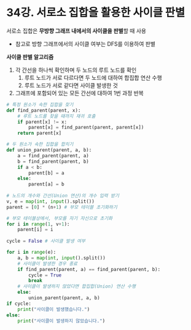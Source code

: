 # 34강. 서로소 집합을 활용한 사이클 판별



서로소 집합은 **무방향 그래프 내에서의 사이클을 판별**할 때 사용

* 참고로 방향 그래프에서의 사이클 여부는 DFS를 이용하여 판별



**사이클 판별 알고리즘**

1. 각 간선을 하나씩 확인하며 두 노드의 루트 노드를 확인
   1. 루트 노드가 서로 다르다면 두 노드에 대하여 합집합 연산 수행
   2. 루트 노드가 서로 같다면 사이클 발생한 것
2. 그래프에 포함되어 있는 모든 간선에 대하여 1번 과정 반복



```python
# 특정 원소가 속한 집합을 찾기
def find_parent(parent, x):
    # 루트 노드를 찾을 때까지 재귀 호출
    if parent[x] != x:
        parent[x] = find_parent(parent, parent[x])
    return parent[x]

# 두 원소가 속한 집합을 합치기
def union_parent(parent, a, b):
    a = find_parent(parent, a)
    b = find_parent(parent, b)
    if a < b:
        parent[b] = a
    else:
        parent[a] = b
        
# 노드의 개수와 간선(Union 연산)의 개수 입력 받기
v, e = map(int, input().split())
parent = [0] * (n+1) # 부모 테이블 초기화하기

# 부모 테이블상에서, 부모를 자기 자신으로 초기화
for i in range(1, v+1):
    parent[i] = i
    
cycle = False # 사이클 발생 여부

for i in range(e):
	a, b = map(int, input().split())
    # 사이클이 발생한 경우 종료
    if find_parent(parent, a) == find_parent(parent, b):
        cycle = True
        break
    # 사이클이 발생하지 않았다면 합집합(Union) 연산 수행
    else:
        union_parent(parent, a, b)
if cycle:
    print("사이클이 발생했습니다.")
else:
    print("사이클이 발생하지 않았습니다.")
```

